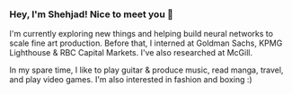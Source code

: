 ### Hey, I'm Shehjad! Nice to meet you 👋

I'm currently exploring new things and helping build neural networks to scale fine art production. Before that, I interned at Goldman Sachs, KPMG Lighthouse & RBC Capital Markets. I've also researched at McGill.

In my spare time, I like to play guitar & produce music, read manga, travel, and play video games. I'm also interested in fashion and boxing :)
